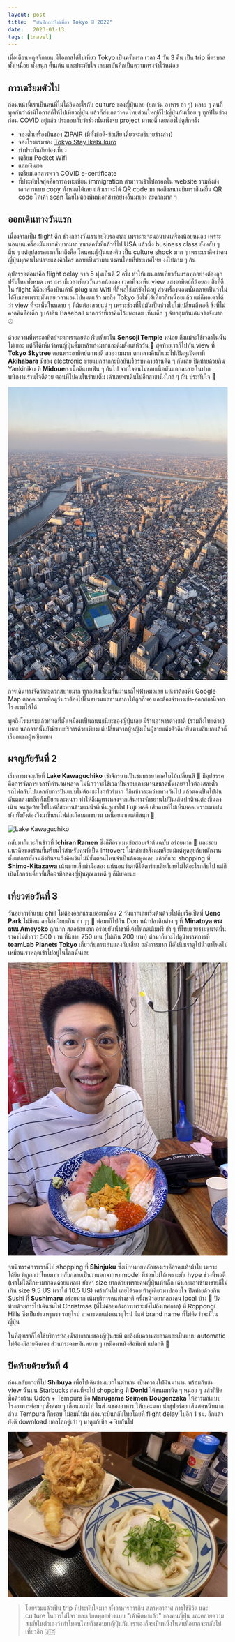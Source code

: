 ```yaml
---
layout: post
title:  "บันทึกการไปเที่ยว Tokyo ปี 2022"
date:   2023-01-13
tags: [travel]
---
```


เมื่อเดือนพฤศจิกายน มีโอกาสได้ไปเที่ยว Tokyo เป็นครั้งแรก เวลา 4 วัน 3 คืน เป็น trip ที่ครบรส ทั้งเหนื่อย ทั้งสนุก ตื่นเต้น และประทับใจ เลยมาบันทึกเป็นความทรงจำไว้หน่อย  

## การเตรียมตัวไป
ก่อนหน้านี้เราเป็นคนที่ไม่ได้อินอะไรกับ culture ของญี่ปุ่นเลย (ยกเว้น อาหาร ฮ่า ๆ) หลาย ๆ คนก็พูดกันว่าถ้ามีโอกาสก็ให้ไปเที่ยวญี่ปุ่น แล้วก็สังเกตว่าคนไทยส่วนใหญ่ก็ไปญี่ปุ่นกันเรื่อย ๆ ทุกปีในช่วงก่อน COVID อยู่แล้ว ประกอบกับว่าช่วงนั้นเพิ่งจบ project มาพอดี เลยลองไปดูสักครั้ง  

- จองตั๋วเครื่องบินของ ZIPAIR (มีทั้งข้อดี-ข้อเสีย เดี๋ยวจะอธิบายข้างล่าง)
- จองโรงแรมของ [Tokyo Stay Ikebukuro](https://www.agoda.com/tokyu-stay-ikebukuro/hotel/tokyo-jp.html?cid=1844104)
- ทำประกันภัยท่องเที่ยว
- เตรียม Pocket Wifi
- แลกเงินสด
- เตรียมเอกสารพวก COVID e-certificate
- ที่ประทับใจสุดคือการลงทะเบียน immigration สามารถเข้าไปกรอกใน website รวมถึงส่งเอกสารแบบ copy ทั้งหมดได้เลย แล้วเราจะได้ QR code มา พอถึงสนามบินเราก็แค่ยื่น QR code ให้เค้า scan โดยไม่ต้องพิมพ์เอกสารอย่างอื่นมาเอง สะดวกมาก ๆ

## ออกเดินทางวันแรก
เนื่องจากเป็น flight ดึก ช่วงกลางวันเราเลยงีบรอมาละ เพราะกะจะนอนบนเครื่องน้อยหน่อย เพราะนอนบนเครื่องมันยากลำบากมาก ขนาดครั้งที่แล้วที่ไป USA แล้วนั่ง business class ยังหลับ ๆ ตื่น ๆ แต่อุปสรรคแรกก็มาถึงคือ โดนคนญี่ปุ่นแซงคิว เป็น culture shock มาก ๆ เพราะเราคิดว่าคนญี่ปุ่นทุกคนไม่น่าจะแซงคิวใคร กลายเป็นว่ามาแซงคนไทยที่ประเทศไทย งงไปตาม ๆ กัน  

อุปสรรคต่อมาคือ flight delay จาก 5 ทุ่มเป็นตี 2 ครึ่ง ทำให้แผนการเที่ยววันแรกทุกอย่างต้องถูกปรับใหม่ทั้งหมด เพราะเรามีเวลาเที่ยววันแรกน้อยลง เวลาที่จะเห็น view แสงอาทิตย์ก็น้อยลง สิ่งที่ดีใน flight นี้คือเครื่องบินเค้ามี plug และ Wifi ที่ก็พอใช้แก้ขัดได้อยู่ ส่วนเรื่องนอนนั้นกลายเป็นว่าไม่ได้งีบเลยเพราะมันเลยเวลานอนไปหมดแล้ว พอถึง Tokyo ยังไม่ได้เที่ยวก็เหนื่อยแล้ว แต่ก็พอเดาได้ว่า view ที่จะเห็นในหลาย ๆ ที่มันต้องสวยแน่ ๆ เพราะช่วงที่ไปมันเป็นช่วงใบไม้เปลี่ยนสีพอดี สิ่งที่ไม่คาดคิดคือเด็ก ๆ เค้าอิน Baseball มากกว่าที่เราคิดไว้เยอะเลย เห็นเด็ก ๆ จับกลุ่มกันเล่นจริงจังมาก ⚾️  

ด้วยความที่พระอาทิตย์จะตกเราเลยต้องรีบเที่ยวใน **Sensoji Temple** หน่อย ถึงแม้จะใช้เวลาในนั้นไม่เยอะ แต่ก็ได้เห็นว่าคนญี่ปุ่นดื่มเหล้าเก่งมากและดิ่มตั้งแต่หัววัน 🍻 สุดท้ายเราก็ไปทัน view ที่ **Tokyo Skytree** ตอนพระอาทิตย์ตกพอดี สวยงามมาก ตกกลางคืนก็แวะไปเปิดหูเปิดตาที่ **Akihabara** มีของ electronic ขายแบกสากกะบือยันเรือรบหลายร้านติด ๆ กันเลย ปิดท้ายด้วยกิน Yankiniku ที่ **Midouen** เนื้อดีแบบฟิน ๆ กันไป จากใจคนไม่ชอบเนื้อมันแตกละลายในปาก พนักงานร้านใจดีด้วย ตอนที่ไปคนในร้านเต็ม เค้าเลยพาเดินไปอีกสาขานึงใกล้ ๆ กัน ประทับใจ 🥩  

![Tokyo Skytree](/assets/2023-01-13-tokyo-skytree.jpg)

การเดินทางจัดว่าสะดวกสบายมาก ทุกอย่างเชื่อมกันผ่านรถไฟฟ้าหมดเลย แค่เราต้องพึ่ง Google Map ตลอดเวลาเพื่อดูว่าเราต้องไปขึ้นขบวนแลชานชาลาให้ถูกก็พอ และต้องจำทางเข้า-ออกสถานีจากโรงแรมให้ได้  

พูดถึงโรงแรมแล้วทำเลที่ตั้งเหมือนเป็นถนนธนิยะของญี่ปุ่นเลย มีร้านอาหารต่างชาติ (รวมถึงไทยด้วย) เยอะ นอกจากนั้นยังมีขาบยริการด้วยเพียงแต่เปลี่ยนจากผู้หญิงเป็นผู้ชายแต่งตัวดีมายืนตามสี่แยกแล้วก็เรียกแขกผู้หญิงแทน

## ผจญภัยวันที่ 2
เริ่มการผจญภัยที่ **Lake Kawaguchiko** เช่าจักรยานปั่นชมบรรยากาศใบไม้เปลี่ยนสี 🍁 มีอุปสรรคคือการจัดการเวลาที่คำนวนพลาด ไม่นึกว่าจะใช้เวลาปั่นรอบเกาะนานขนาดนั้นเลยจำใจต้องสละตั๋วรถไฟกลับไปแลกกับการปั่นแบบไม่ต้องชะโงกทัวร์มาก ก็กินข้าวระหว่างทางกันไป แล้วตอนปั่นไปฝนดันตกลงมาอีกทั้งเปียกและหนาว ทำให้ลืมดูทางหลงจากเส้นทางจักรยานไปปั่นเส้นปกติจนต้องขึ้นลงเนิน จนสุดท้ายไปโผล่ที่สะพานข้ามแม่น้ำที่เห็นภูเขาไฟ Fuji พอดี เสียดายที่ไม่เห็นยอดเพราะเมฆฝนบัง ทั้งยังต้องวิ่งมาขึ้นรถไฟต่อเกือบตกขบวน เหนื่อยมากแต่ก็สนุก 🗻  

![Lake Kawaguchiko](/assets/2023-01-13-lake-kawaguchiko.JPG)

กลับมาก็แวะกินข้าวที่ **Ichiran Ramen** ซึ่งก็คือราเมนข้อสอบเจ้าต้นฉบับ อร่อยมาก 🍜 และชอบแนวคิดของร้านที่เตรียมไว้สำหรับคนที่เป็น introvert ไม่กล้าเข้าสังคมหรือแม้แต่พูดคุยกับพนักงาน ตั้งแต่การสั่งจนถึงกินจนถึงคิดเงินไม่มีขั้นตอนไหนจำเป็นต้องพูดเลย แล้วก็แวะ shopping ที่ **Shimo-Kitazawa** เน้นขายเสื้อผ้ามือสอง แน่นอนว่าตาดีได้ตาร้ายเสียก็เลยไม่ได้อะไรกลับไป แต่ก็เปิดโลกว่าเดี๋ยวนี้เสื้อผ้ามือสองญี่ปุ่นคุณภาพดี ๆ ก็มีเยอะนะ

## เที่ยวต่อวันที่ 3
วันอยากพักแบบ chill ไม่ต้องออกแรงเยอะเหมือน 2 วันแรกเลยเริ่มต้นด้วยไปถีบเรือเป็ดที่ **Ueno Park** ไม่มีคนเลยโล่งเงียบเกิน ฮ่า ๆๆ 🦢 ต่อมาก็ไปกิน Don หน้าปลาดิบต่าง ๆ ที่ **Minatoya ตรงถนน Ameyoko** ถูกมาก สดอร่อยมาก อร่อยยันน้ำชาที่เค้าให้กดเติมฟรี ฮ่า ๆ ที่ไทยขายชามขนาดนั้นราคาไม่ต่ำกว่า 500 บาท ที่นี่ขาย 750 เยน (ไม่เกิน 200 บาท) ต่อมาก็แวะไปดูนิทรรศการที่ **teamLab Planets Tokyo** เกี่ยวกับการเล่นแสงกับเสียง อลังการมาก มีอันนึงเราดูไปน้ำตาไหลไปเหมือนเราหลุดเข้าไปอยู่ในโลกนั้นเลย  

![Minatoya](/assets/2023-01-13-minatoya.jpg)

จบนิทรรศการเราก็ไป shopping ที่ **Shinjuku** ซึ่งเป้าหมายหลักของเราคือรองเท้าผ้าใบ เพราะได้ยินว่าถูกกว่าไทยมาก กลับกลายเป็นว่านอกจากหา model ที่ชอบไม่ได้เพราะมัน hype ช่วงนี้พอดี (เราไม่ได้ศึกษามาก่อนด้วยแหละ) ยังหา size ยากด้วยเพราะคนญี่ปุ่นเท้าเล็ก เค้าเลยเอาเข้ามาขายก็ไม่เกิน size 9.5 US (เราใส่ 10.5 US) เศร้ากันไป เลยได้รองเท้าคู่เดียวมาปลอบใจ ปิดท้ายด้วยกิน Sushi ที่ **Sushimaru** อร่อยมาก เน้นบริการคนต่างชาติ ครั้งหน้าอยากลองคน local บ้าง 🍣 ปิดท้ายด้วยการไปเดินชมไฟ Christmas (ที่ไม่ค่อยอลังการเพราะยังไม่ถึงเทศกาล) ที่ Roppongi Hills ซึ่งเป็นย่านหรูหรา รถยุโรป อาคารตกแต่งแนวยุโรป มีแต่ brand name ที่ไม่คิดว่าจะมีในญี่ปุ่น  

ในที่สุดเราก็ได้ใช้บริการห้องน้ำสาธาณะของญี่ปุ่นสะที ตะลึงกับความสะอาดและเป็นแบบ automatic ไม่ต้องมีสายฉีดเอง ส่วนกระดาษมันหยาบ ๆ เหมือนหนังสือพิมพ์ แปลกดี 🚽

## ปิดท้ายด้วยวันที่ 4
ก่อนกลับแวะที่ไป **Shibuya** เพื่อไปเดินข้ามแยกในตำนาน เป็นความใฝ่ฝันมานาน พร้อมกับชม view นั้นบน Starbucks ก่อนที่จะไป shopping ที่ **Donki** ได้ขนมมานิด ๆ หน่อย ๆ แล้วก็ปิดมื้อด้วยร้าน Udon + Tempura ชื่อ **Marugame Seimen Dougenzaka** ให้อารมณ์แบบโรงอาหารค่อย ๆ สั่งค่อย ๆ เลื่อนแถวไป ในส่วนของอาหาร ให้เยอะมาก น้ำซุปอร่อย เส้นสดหนึบมาก ส่วน Tempura ก็กรอบ ไม่อมน้ำมัน ก่อนจะบินกลับไทยโดยที่ flight delay ไปอีก 1 ชม. อีกแล้ว ยังดี download บอลโลกคู่เก่า ๆ มาดูแก้เบื่อ + งีบกันไป

![Marugame Seimen Dougenzaka](/assets/2023-01-13-marugame.JPG)

> โดยรวมแล้วเป็น trip ที่ประทับใจมาก ทั้งอาหารการกิน สภาพอากาศ การใช้ชีวิต และ culture ในการใส่ใจรายละเอียดทุกอย่างแบบ "เค้าคิดมาแล้ว" ของคนญี่ปุ่น และคลายความสงสัยในตัวเองว่าทำไมคนไทยถึงชอบมาญี่ปุ่นกัน เราเองก็จะเป็นหนึ่งในคนที่อยากจะกลับไปเที่ยวอีก 🇯🇵